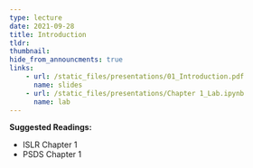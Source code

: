```yaml
---
type: lecture
date: 2021-09-28
title: Introduction
tldr: 
thumbnail: 
hide_from_announcments: true
links: 
    - url: /static_files/presentations/01_Introduction.pdf
      name: slides
    - url: /static_files/presentations/Chapter 1_Lab.ipynb
      name: lab
---
```

**Suggested Readings:**
- ISLR Chapter 1
- PSDS Chapter 1
